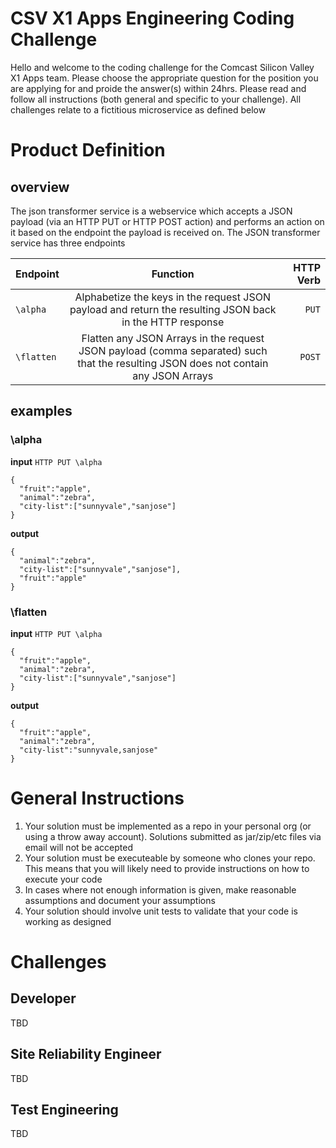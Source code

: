 # CSV X1 Apps Engineering Coding Challenge
Hello and welcome to the coding challenge for the Comcast Silicon Valley X1 Apps team.  Please choose the appropriate question for the position you are applying for and proide the answer(s) within 24hrs. Please read and follow all instructions (both general and specific to your challenge).  All challenges relate to a fictitious microservice as defined below

# Product Definition
## overview
The json transformer service is a webservice which accepts a JSON payload (via an HTTP PUT or HTTP POST action) and performs an action on it based on the endpoint the payload is received on.  The JSON transformer service has three endpoints

| Endpoint        | Function           | HTTP Verb  |
| ------------- |:-------------:| -----:|
| `\alpha`     | Alphabetize the keys in the request JSON payload and return the resulting JSON back in the HTTP response | `PUT` |
| `\flatten`      | Flatten any JSON Arrays in the request JSON payload (comma separated) such that the resulting JSON does not contain any JSON Arrays        |   `POST` |

## examples
### \alpha
**input**
`HTTP PUT \alpha`
```
{
  "fruit":"apple",
  "animal":"zebra",
  "city-list":["sunnyvale","sanjose"]
}
```
**output**
```
{
  "animal":"zebra",
  "city-list":["sunnyvale","sanjose"],
  "fruit":"apple"
}
```

### \flatten
**input**
`HTTP PUT \alpha`
```
{
  "fruit":"apple",
  "animal":"zebra",
  "city-list":["sunnyvale","sanjose"]
}
```
**output**
```
{
  "fruit":"apple",
  "animal":"zebra",
  "city-list":"sunnyvale,sanjose"
}
```

# General Instructions
1. Your solution must be implemented as a repo in your personal org (or using a throw away account).  Solutions submitted as jar/zip/etc files via email will not be accepted
2. Your solution must be executeable by someone who clones your repo.  This means that you will likely need to provide instructions on how to execute your code
3. In cases where not enough information is given, make reasonable assumptions and document your assumptions
4. Your solution should involve unit tests to validate that your code is working as designed

# Challenges
## Developer
TBD
## Site Reliability Engineer
TBD
## Test Engineering
TBD


